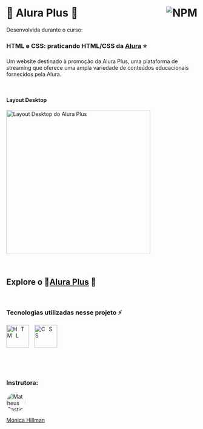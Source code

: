 # 🔹 Alura Plus 🔹 <a href="https://github.com/Rodolfo-Sampaio/aluraplus/blob/main/LICENSE"><img src="https://img.shields.io/npm/l/react" alt="NPM" align="right"></a>

Desenvolvida durante o curso:
### HTML e CSS: praticando HTML/CSS da [Alura](https://cursos.alura.com.br/course/html-css-praticando-html-css) ⭐
Um website destinado à promoção da Alura Plus, uma plataforma de streaming que oferece uma ampla variedade de conteúdos educacionais fornecidos pela Alura.

<br>

#### Layout Desktop
<p> <img src="https://github.com/Rodolfo-Sampaio/aluraplus/assets/96917363/f7eccc2a-ad36-4bd2-b913-5c9f635d430b" alt="Layout Desktop do Alura Plus" width="380px"> </p>


<br>

##  Explore o 🚩[Alura Plus](https://aluraplus-rodolfo-sampaio.vercel.app/) 👀


<br>

### Tecnologias utilizadas nesse projeto ⚡
<span style="letter-spacing: 10px;" width="60px">
   <img src="https://skillicons.dev/icons?i=html" title="HTML" width="60px"/>
   <img src="https://skillicons.dev/icons?i=css" title="CSS" width="60px"/>
</span>

#

<br>

### Instrutora:

<a href="https://github.com/MonicaHillman">
  <img src="https://avatars.githubusercontent.com/u/51282495?v=4" alt="Matheus Castiglioni" style="border-radius: 50%; width: 50px; height: 50px;">
</a>

[Monica Hillman](https://github.com/MonicaHillman)


